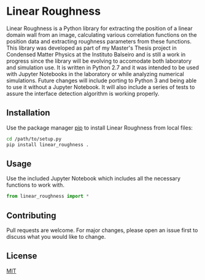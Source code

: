 # Linear Roughness

Linear Roughness is a Python library for extracting the position of a linear domain wall from an image, calculating various correlation functions on the position data and extracting roughness parameters from these functions.
This library was developed as part of my Master's Thesis project in Condensed Matter Physics at the Instituto Balseiro and is still a work in progress since the library will be evolving to accomodate both laboratory and simulation use. It is written in Python 2.7 and it was intended to be used with Jupyter Notebooks in the laboratory or while analyzing numerical simulations.
Future changes will include porting to Python 3 and being able to use it without a Jupyter Notebook. It will also include a series of tests to assure the interface detection algorithm is working properly.

## Installation

Use the package manager [pip](https://pip.pypa.io/en/stable/) to install Linear Roughness from local files:

```bash
cd /path/to/setup.py
pip install linear_roughness .
```

## Usage
Use the included Jupyter Notebook which includes all the necessary functions to work with.
```python
from linear_roughness import *
```

## Contributing
Pull requests are welcome. For major changes, please open an issue first to discuss what you would like to change.

## License
[MIT](https://choosealicense.com/licenses/mit/)
